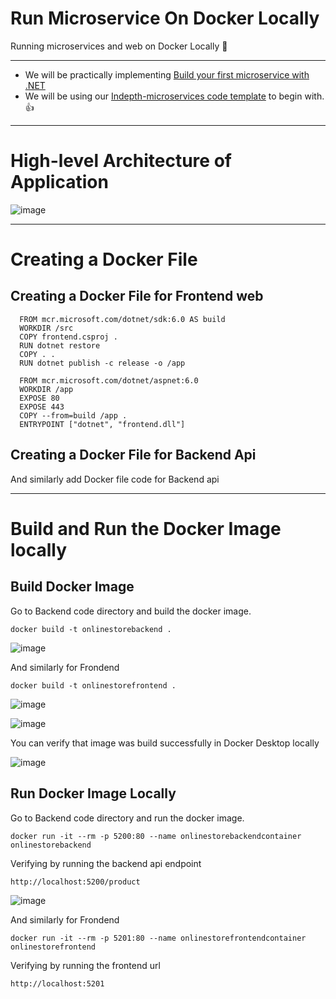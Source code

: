 # Run Microservice On Docker Locally
Running microservices and web on Docker Locally :star_struck:

-----

- We will be practically implementing [Build your first microservice with .NET](https://learn.microsoft.com/en-us/training/paths/create-microservices-with-dotnet/)
- We will be using our [Indepth-microservices code template](https://github.com/vivekmvp/indepth-microservices) to begin with. :+1:

----

# High-level Architecture of Application

![image](https://user-images.githubusercontent.com/30829678/192071871-fdd7c8d2-2f9a-4262-a1cd-d32afe211ff1.png)

----

# Creating a Docker File

## Creating a Docker File for Frontend web

```
  FROM mcr.microsoft.com/dotnet/sdk:6.0 AS build
  WORKDIR /src
  COPY frontend.csproj .
  RUN dotnet restore
  COPY . .
  RUN dotnet publish -c release -o /app

  FROM mcr.microsoft.com/dotnet/aspnet:6.0
  WORKDIR /app
  EXPOSE 80
  EXPOSE 443
  COPY --from=build /app .
  ENTRYPOINT ["dotnet", "frontend.dll"]
```



## Creating a Docker File for Backend Api

And similarly add Docker file code for Backend api

----

# Build and Run the Docker Image locally

## Build Docker Image

Go to Backend code directory and build the docker image.

```
docker build -t onlinestorebackend .
```

![image](https://user-images.githubusercontent.com/30829678/192162597-a01be5e2-4b58-4a52-809c-b764252b3950.png)



And similarly for Frondend


```
docker build -t onlinestorefrontend .
```

![image](https://user-images.githubusercontent.com/30829678/192162545-0b6a15e1-851f-4eec-b2ab-f49259ababc0.png)

![image](https://user-images.githubusercontent.com/30829678/192162561-435c5687-5d9b-48b2-8238-3645279f6b96.png)


You can verify that image was build successfully in Docker Desktop locally

![image](https://user-images.githubusercontent.com/30829678/192162614-67d298ac-0186-41b2-8936-10c140cceb9c.png)



## Run Docker Image Locally

Go to Backend code directory and run the docker image.


```
docker run -it --rm -p 5200:80 --name onlinestorebackendcontainer onlinestorebackend
```

Verifying by running the backend api endpoint

```
http://localhost:5200/product
```

![image](https://user-images.githubusercontent.com/30829678/192163429-18e9c443-b501-4e8a-8b86-05875de76751.png)



And similarly for Frondend

```
docker run -it --rm -p 5201:80 --name onlinestorefrontendcontainer onlinestorefrontend
```

Verifying by running the frontend url

```
http://localhost:5201
```

